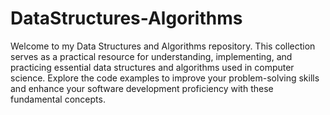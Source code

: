 # DataStructures-Algorithms
Welcome to my Data Structures and Algorithms repository. This collection serves as a practical resource for understanding, implementing, and practicing essential data structures and algorithms used in computer science. Explore the code examples to improve your problem-solving skills and enhance your software development proficiency with these fundamental concepts.
